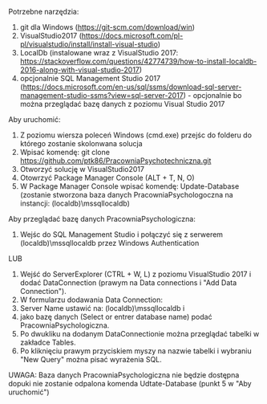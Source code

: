 Potrzebne narzędzia:
1. git dla Windows (https://git-scm.com/download/win)
2. VisualStudio2017 (https://docs.microsoft.com/pl-pl/visualstudio/install/install-visual-studio)
3. LocalDb (instalowane wraz z VisualStudio 2017: https://stackoverflow.com/questions/42774739/how-to-install-localdb-2016-along-with-visual-studio-2017)
4. opcjonalnie SQL Management Studio 2017 (https://docs.microsoft.com/en-us/sql/ssms/download-sql-server-management-studio-ssms?view=sql-server-2017) - opcjonalnie bo można przeglądać bazę danych z poziomu Visual Studio 2017

Aby uruchomić:
1. Z poziomu wiersza poleceń Windows (cmd.exe) przejśc do folderu do którego zostanie skolonwana solucja
2. Wpisać komendę: git clone https://github.com/ptk86/PracowniaPsychotechniczna.git
3. Otworzyć solucję w VisualStudio2017
4. Otowrzyć Package Manager Console (ALT + T, N, O)
5. W Package Manager Console wpisać komendę: Update-Database (zostanie stworzona baza danych PracowniaPsychologoczna na instancji: (localdb)\mssqllocaldb)

Aby przeglądać bazę danych PracowniaPsychologiczna:
1. Wejśc do SQL Management Studio i połączyć się z serwerem (localdb)\mssqllocaldb przez Windows Authentication  

LUB

1. Wejść do ServerExplorer (CTRL + W, L) z poziomu VisualStudio 2017 i dodać DataConnection (prawym na Data connections i "Add Data Connection"). 
2. W formularzu dodawania Data Connection:
  1. Server Name ustawić na: (localdb)\mssqllocaldb i 
  2. jako bazę danych (Select or entrer database name) podać PracowniaPsychologiczna.
3. Po dwukliku na dodanym DataConnectionie można przeglądać tabelki w zakładce Tables.
4. Po kliknięciu prawym przyciskiem myszy na nazwie tabelki i wybraniu "New Query" można pisać wyrażenia SQL. 

UWAGA: Baza danych PracowniaPsychologiczna nie będzie dostępna dopuki nie zostanie odpalona komenda Udtate-Database (punkt 5 w "Aby uruchomić")
